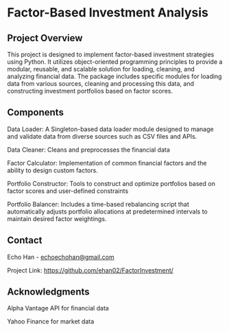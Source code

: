 # Factor-Based Investment Analysis

## Project Overview

This project is designed to implement factor-based investment strategies using Python.  It utilizes object-oriented programming principles to provide a modular, reusable, and scalable solution for loading, cleaning, and analyzing financial data. The package includes specific modules for loading data from various sources, cleaning and processing this data, and constructing investment portfolios based on factor scores.

## Components

Data Loader: A Singleton-based data loader module designed to manage and validate data from diverse sources such as CSV files and APIs.

Data Cleaner: Cleans and preprocesses the financial data

Factor Calculator: Implementation of common financial factors and the ability to design custom factors.

Portfolio Constructor: Tools to construct and optimize portfolios based on factor scores and user-defined constraints

Portfolio Balancer: Includes a time-based rebalancing script that automatically adjusts portfolio allocations at predetermined intervals to maintain desired factor weightings.

## Contact

Echo Han - echoechohan@gmail.com

Project Link: https://github.com/ehan02/FactorInvestment/

## Acknowledgments

Alpha Vantage API for financial data

Yahoo Finance for market data